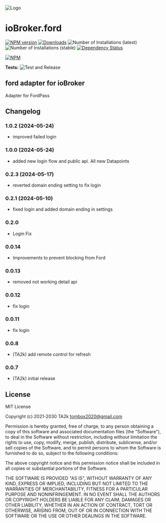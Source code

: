 ![Logo](admin/ford.png)

# ioBroker.ford

[![NPM version](https://img.shields.io/npm/v/iobroker.ford.svg)](https://www.npmjs.com/package/iobroker.ford)
[![Downloads](https://img.shields.io/npm/dm/iobroker.ford.svg)](https://www.npmjs.com/package/iobroker.ford)
![Number of Installations (latest)](https://iobroker.live/badges/ford-installed.svg)
![Number of Installations (stable)](https://iobroker.live/badges/ford-stable.svg)
[![Dependency Status](https://img.shields.io/david/TA2k/iobroker.ford.svg)](https://david-dm.org/TA2k/iobroker.ford)

[![NPM](https://nodei.co/npm/iobroker.ford.png?downloads=true)](https://nodei.co/npm/iobroker.ford/)

**Tests:** ![Test and Release](https://github.com/TA2k/ioBroker.ford/workflows/Test%20and%20Release/badge.svg)

## ford adapter for ioBroker

Adapter for FordPass

## Changelog

### 1.0.2 (2024-05-24)

- improved failed login

### 1.0.0 (2024-05-24)

- added new login flow and public api. All new Datapoints

### 0.2.3 (2024-05-17)

- reverted domain ending setting to fix login

### 0.2.1 (2024-05-10)

- fixed login and added domain ending in settings

### 0.2.0

- Login Fix

### 0.0.14

- Improvements to prevent blocking from Ford

### 0.0.13

- removed not working detail api

### 0.0.12

- fix login

### 0.0.11

- fix login

### 0.0.8

- (TA2k) add remote control for refresh

### 0.0.7

- (TA2k) initial release

## License

MIT License

Copyright (c) 2021-2030 TA2k <tombox2020@gmail.com>

Permission is hereby granted, free of charge, to any person obtaining a copy
of this software and associated documentation files (the "Software"), to deal
in the Software without restriction, including without limitation the rights
to use, copy, modify, merge, publish, distribute, sublicense, and/or sell
copies of the Software, and to permit persons to whom the Software is
furnished to do so, subject to the following conditions:

The above copyright notice and this permission notice shall be included in all
copies or substantial portions of the Software.

THE SOFTWARE IS PROVIDED "AS IS", WITHOUT WARRANTY OF ANY KIND, EXPRESS OR
IMPLIED, INCLUDING BUT NOT LIMITED TO THE WARRANTIES OF MERCHANTABILITY,
FITNESS FOR A PARTICULAR PURPOSE AND NONINFRINGEMENT. IN NO EVENT SHALL THE
AUTHORS OR COPYRIGHT HOLDERS BE LIABLE FOR ANY CLAIM, DAMAGES OR OTHER
LIABILITY, WHETHER IN AN ACTION OF CONTRACT, TORT OR OTHERWISE, ARISING FROM,
OUT OF OR IN CONNECTION WITH THE SOFTWARE OR THE USE OR OTHER DEALINGS IN THE
SOFTWARE.
